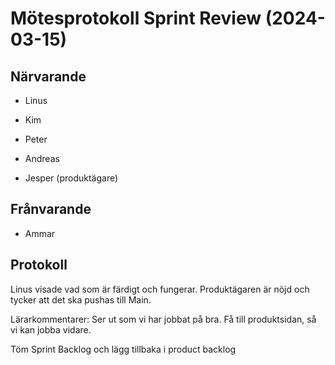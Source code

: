 # Mötesprotokoll Sprint Review (2024-03-15)

## Närvarande
* Linus
* Kim
* Peter
* Andreas

* Jesper (produktägare)

## Frånvarande
* Ammar

## Protokoll
Linus visade vad som är färdigt och fungerar.
Produktägaren är nöjd och tycker att det ska pushas till Main.

Lärarkommentarer:
Ser ut som vi har jobbat på bra.
Få till produktsidan, så vi kan jobba vidare.

Töm Sprint Backlog och lägg tillbaka i product backlog
